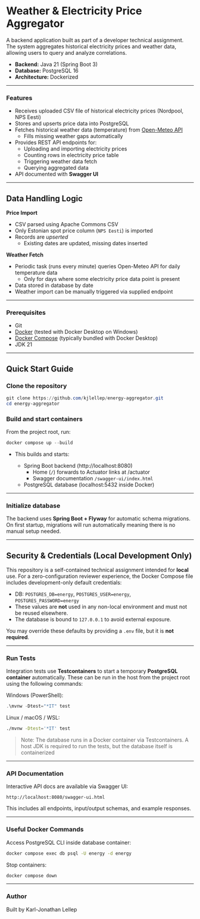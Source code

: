 # Weather & Electricity Price Aggregator

A backend application built as part of a developer technical assignment.
The system aggregates historical electricity prices and weather data, allowing users to query and analyze correlations.

- **Backend:** Java 21 (Spring Boot 3)
- **Database:** PostgreSQL 16
- **Architecture:** Dockerized

---

### Features

- Receives uploaded CSV file of historical electricity prices (Nordpool, NPS Eesti)
- Stores and upserts price data into PostgreSQL
- Fetches historical weather data (temperature) from [Open-Meteo API](https://open-meteo.com/en/docs/historical-weather-api )
  - Fills missing weather gaps automatically
- Provides REST API endpoints for:
  - Uploading and importing electricity prices
  - Counting rows in electricity price table
  - Triggering weather data fetch
  - Querying aggregated data
- API documented with **Swagger UI**

---

## Data Handling Logic

**Price Import**
- CSV parsed using Apache Commons CSV
- Only Estonian spot price column (`NPS Eesti`) is imported
- Records are *upserted*
  - Existing dates are updated, missing dates inserted

**Weather Fetch**
- Periodic task (runs every minute) queries Open-Meteo API for daily temperature data
  - Only for days where some electricity price data point is present
- Data stored in database by date
- Weather import can be manually triggered via supplied endpoint

---

### Prerequisites

- Git
- [Docker](https://docs.docker.com/get-docker/) (tested with Docker Desktop on Windows)
- [Docker Compose](https://docs.docker.com/compose/install/) (typically bundled with Docker Desktop)
- JDK 21

---

## Quick Start Guide

### Clone the repository

```powershell
git clone https://github.com/kjlellep/energy-aggregator.git
cd energy-aggregator
```

### Build and start containers

From the project root, run:

```powershell
docker compose up --build
```

* This builds and starts:

  * Spring Boot backend (http://localhost:8080)
    * Home (`/`) forwards to Actuator links at /actuator
    * Swagger documentation `/swagger-ui/index.html`
  * PostgreSQL database (localhost:5432 inside Docker)

---

### Initialize database

The backend uses **Spring Boot + Flyway** for automatic schema migrations.
On first startup, migrations will run automatically meaning there is no manual setup needed.

---

## Security & Credentials (Local Development Only)

This repository is a self-contained technical assignment intended for **local** use.
For a zero-configuration reviewer experience, the Docker Compose file includes
development-only default credentials:

- DB: `POSTGRES_DB=energy`, `POSTGRES_USER=energy`, `POSTGRES_PASSWORD=energy`
- These values are **not** used in any non-local environment and must not be reused elsewhere.
- The database is bound to `127.0.0.1` to avoid external exposure.

You may override these defaults by providing a `.env` file, but it is **not required**.

---

### Run Tests

Integration tests use **Testcontainers** to start a temporary **PostgreSQL container** automatically.
These can be run in the host from the project root using the following commands:

Windows (PowerShell):
```powershell
.\mvnw -Dtest="*IT" test
```
Linux / macOS / WSL:
```bash
./mvnw -Dtest='*IT' test
```

> Note: The database runs in a Docker container via Testcontainers. A host JDK is required to run the tests,
> but the database itself is containerized

---

### API Documentation

Interactive API docs are available via Swagger UI:

```
http://localhost:8080/swagger-ui.html
```

This includes all endpoints, input/output schemas, and example responses.

---

### Useful Docker Commands

Access PostgreSQL CLI inside database container:

```bash
docker compose exec db psql -U energy -d energy
```

Stop containers:

```bash
docker compose down
```

---

### Author

Built by Karl-Jonathan Lellep
